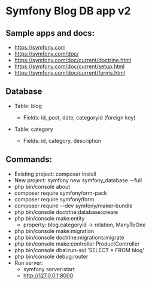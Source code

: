 # Symfony Blog DB app v2



## Sample apps and docs:

 - https://symfony.com
 - https://symfony.com/doc/
 - https://symfony.com/doc/current/doctrine.html
 - https://symfony.com/doc/current/setup.html
 - https://symfony.com/doc/current/forms.html




## Database

 - Table: blog

   - Fields: id, post, date, categoryid (foreign key)

 - Table: category

   - Fields: id, category, description



## Commands:

 - Existing project: composer install
 - New project: symfony new symfony_database --full
 - php bin/console about
 - composer require symfony/orm-pack
 - composer require symfony/form
 - composer require --dev symfony/maker-bundle
 - php bin/console doctrine:database:create
 - php bin/console make:entity
   - property: blog.categoryid -> relation, ManyToOne
 - php bin/console make:migration
 - php bin/console doctrine:migrations:migrate
 - php bin/console make:controller ProductController
 - php bin/console dbal:run-sql 'SELECT * FROM blog'
 - php bin/console debug:router
 - Run server:
   - symfony server:start
   - http://127.0.0.1:8000

